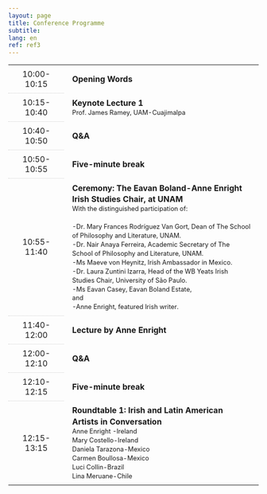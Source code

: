 ```yaml
---
layout: page
title: Conference Programme
subtitle:
lang: en
ref: ref3
---
```


<style>
table {
  width: 100%;
  max-width: 70vw;
}
table tr:hover {
  background-color: {{site.hover-col}};
}
table th, table td {
  padding: 0.5rem 1rem;
}
table th {
  font-weight: normal;
  border-top: thin dotted #ccc;
}
table td {
  font-weight: bold;
  line-height: 1.4;
  border-radius: 0.2rem;
  transition: opacity 0.3s ease;
}
table td > span {
  font-size: 0.8em;
  font-weight: normal;
  display: block;
  width: 100%;
}
</style>

  <body>
  <table>
    <tr>
      <th>10:00-10:15</th>
      <td colspan="4" rowspan="1">Opening Words</td>
    </tr>
    <tr>
      <th>10:15-10:40</th>
      <td colspan="4" rowspan="1">Keynote Lecture 1<span>Prof. James Ramey, UAM-Cuajimalpa</span></td>
    </tr>
    <tr>
      <th>10:40-10:50</th>
      <td colspan="4">Q&A</td>
    </tr>
    <tr>
      <th>10:50-10:55</th>
      <td colspan="4">Five-minute break</td>
    </tr>
    <tr>
      <th>10:55-11:40</th>
      <td rowspan="1">Ceremony: The Eavan Boland-Anne Enright Irish Studies Chair, at UNAM
      <span>
      With the distinguished participation of:<br><br>
      -Dr. Mary Frances Rodríguez Van Gort, Dean of The School of Philosophy and Literature, UNAM.<br>
      -Dr. Nair Anaya Ferreira, Academic Secretary of The School of Philosophy and Literature, UNAM.<br>
      -Ms Maeve von Heynitz, Irish Ambassador in Mexico.<br>
      -Dr. Laura Zuntini Izarra, Head of the WB Yeats Irish Studies Chair, University of São Paulo.<br>
      -Ms Eavan Casey, Eavan Boland Estate,<br>
      and<br>
      -Anne Enright, featured Irish writer.
      </span></td>
    </tr>
    <tr>
      <th>11:40-12:00</th>
      <td rowspan="1">Lecture by Anne Enright</td>
    </tr>
    <tr>
      <th>12:00-12:10</th>
      <td rowspan="1">Q&A</td>
    </tr>
    <tr>
      <th>12:10-12:15</th>
      <td rowspan="1">Five-minute break</td>
    </tr>
    <tr>
      <th>12:15-13:15</th>
      <td rowspan="1">Roundtable 1: Irish and Latin American Artists in Conversation<br>
      <span>Anne Enright -Ireland<br>
      Mary Costello-Ireland<br>
      Daniela Tarazona-Mexico<br>
      Carmen Boullosa-Mexico<br>
      Luci Collin-Brazil<br>
      Lina Meruane-Chile</span></td>
    </tr>
</table>

  </body>
